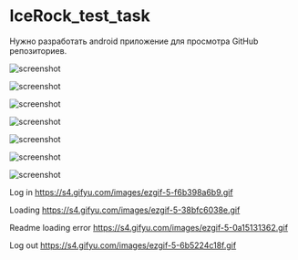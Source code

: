 # IceRock_test_task
 
Нужно разработать android приложение для просмотра GitHub репозиториев.

![screenshot](https://i.ibb.co/RPM3cQZ/Photo-2022-08-06-08-05-48-2.jpg)

![screenshot](https://i.ibb.co/hHJhn5J/Photo-2022-08-06-08-05-48-3.jpg)

![screenshot](https://i.ibb.co/9nkFM2f/Photo-2022-08-06-08-05-48.jpg)

![screenshot](https://i.ibb.co/wB6PSyV/Screenshot-20220806-085812.png)

![screenshot](https://i.ibb.co/hYkvqRc/Screenshot-20220806-090653.png)

![screenshot](https://i.ibb.co/j5VWq7w/Screenshot-20220806-090734.png)

![screenshot](https://i.ibb.co/YWBxYbx/Screenshot-20220806-085549.png)

Log in https://s4.gifyu.com/images/ezgif-5-f6b398a6b9.gif

Loading https://s4.gifyu.com/images/ezgif-5-38bfc6038e.gif

Readme loading error https://s4.gifyu.com/images/ezgif-5-0a15131362.gif
 
Log out https://s4.gifyu.com/images/ezgif-5-6b5224c18f.gif
